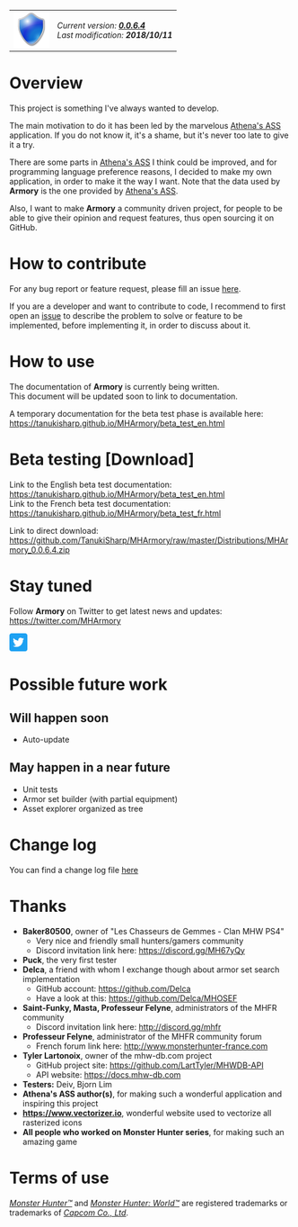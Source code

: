 <table>
<tr border-collapse="collapse" border="none">
<td border-collapse="collapse" border="none">
<img src="docs/images/blue_shield.png" width="64" height="64"/>
</td>
<td border-collapse="collapse" border="none">
<i>Current version: <b><a href="https://github.com/TanukiSharp/MHArmory/raw/master/Distributions/MHArmory_0.0.6.4.zip">0.0.6.4</a></b></i><br/><i>Last modification: <b>2018/10/11</b></i>
</td>
</tr>
</table>

# Overview

This project is something I've always wanted to develop.

The main motivation to do it has been led by the marvelous [Athena's ASS][10] application. If you do not know it, it's a shame, but it's never too late to give it a try.

There are some parts in [Athena's ASS][10] I think could be improved, and for programming language preference reasons, I decided to make my own application, in order to make it the way I want. Note that the data used by **Armory** is the one provided by [Athena's ASS][10].

Also, I want to make **Armory** a community driven project, for people to be able to give their opinion and request features, thus open sourcing it on GitHub.

# How to contribute

For any bug report or feature request, please fill an issue [here][9].

If you are a developer and want to contribute to code, I recommend to first open an [issue][9] to describe the problem to solve or feature to be implemented, before implementing it, in order to discuss about it.

# How to use

The documentation of **Armory** is currently being written.<br/>
This document will be updated soon to link to documentation.

A temporary documentation for the beta test phase is available here: https://tanukisharp.github.io/MHArmory/beta_test_en.html

# Beta testing [Download]

Link to the English beta test documentation: https://tanukisharp.github.io/MHArmory/beta_test_en.html<br/>
Link to the French beta test documentation: https://tanukisharp.github.io/MHArmory/beta_test_fr.html

Link to direct download: https://github.com/TanukiSharp/MHArmory/raw/master/Distributions/MHArmory_0.0.6.4.zip

# Stay tuned

Follow **Armory** on Twitter to get latest news and updates: https://twitter.com/MHArmory

<a href="https://twitter.com/MHArmory" target="_blank"><img src="docs/images/twitter.svg" width="32" height="32"/></a>

# Possible future work

## Will happen soon

- Auto-update

## May happen in a near future

- Unit tests
- Armor set builder (with partial equipment)
- Asset explorer organized as tree

# Change log

You can find a change log file [here](ChangeLog.md)

# Thanks

- **Baker80500**, owner of "Les Chasseurs de Gemmes - Clan MHW PS4"
    - Very nice and friendly small hunters/gamers community
    - Discord invitation link here: https://discord.gg/MH67yQy
- **Puck**, the very first tester
- **Delca**, a friend with whom I exchange though about armor set search implementation
    - GitHub account: https://github.com/Delca
    - Have a look at this: https://github.com/Delca/MHOSEF
- **Saint-Funky, Masta, Professeur Felyne**, administrators of the MHFR community
    - Discord invitation link here: http://discord.gg/mhfr
- **Professeur Felyne**, administrator of the MHFR community forum
    - French forum link here: http://www.monsterhunter-france.com
- **Tyler Lartonoix**, owner of the mhw-db.com project
    - GitHub project site: https://github.com/LartTyler/MHWDB-API
    - API website: https://docs.mhw-db.com
- **Testers:** Deiv, Bjorn Lim
- **Athena's ASS author(s)**, for making such a wonderful application and inspiring this project
- **https://www.vectorizer.io**, wonderful website used to vectorize all rasterized icons
- **All people who worked on Monster Hunter series**, for making such an amazing game

# Terms of use

[*Monster Hunter™*][6] and [*Monster Hunter: World™*][7] are registered trademarks or trademarks of [*Capcom Co., Ltd*][8].


[6]: https://en.wikipedia.org/wiki/Monster_Hunter
[7]: http://www.monsterhunterworld.com
[8]: http://www.capcom.com
[9]: https://github.com/TanukiSharp/MHArmory/issues
[10]: https://sabercathost.com/folder/70912/MHW
